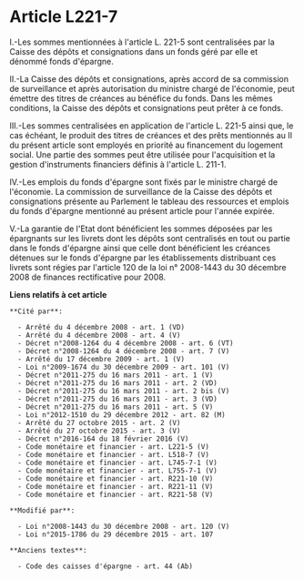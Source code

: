 # Article L221-7

I.-Les sommes mentionnées à l'article L. 221-5 sont centralisées par la Caisse des dépôts et consignations dans un fonds géré
par elle et dénommé fonds d'épargne. 

II.-La Caisse des dépôts et consignations, après accord de sa commission de surveillance et après autorisation du ministre
chargé de l'économie, peut émettre des titres de créances au bénéfice du fonds. Dans les mêmes conditions, la Caisse des
dépôts et consignations peut prêter à ce fonds. 

III.-Les sommes centralisées en application de l'article L. 221-5 ainsi que, le cas échéant, le produit des titres de
créances et des prêts mentionnés au II du présent article sont employés en priorité au financement du logement social. Une
partie des sommes peut être utilisée pour l'acquisition et la gestion d'instruments financiers définis à l'article L. 211-1. 

IV.-Les emplois du fonds d'épargne sont fixés par le ministre chargé de l'économie. La commission de surveillance de la
Caisse des dépôts et consignations présente au Parlement le tableau des ressources et emplois du fonds d'épargne mentionné au
présent article pour l'année expirée. 

V.-La garantie de l'Etat dont bénéficient les sommes déposées par les épargnants sur les livrets dont les dépôts sont
centralisés en tout ou partie dans le fonds d'épargne ainsi que celle dont bénéficient les créances détenues sur le fonds
d'épargne par les établissements distribuant ces livrets sont régies par l'article 120 de la loi n° 2008-1443 du 30 décembre
2008 de finances rectificative pour 2008.

**Liens relatifs à cet article**

	**Cité par**:

	  - Arrêté du 4 décembre 2008 - art. 1 (VD)
	  - Arrêté du 4 décembre 2008 - art. 4 (V)
	  - Décret n°2008-1264 du 4 décembre 2008 - art. 6 (VT)
	  - Décret n°2008-1264 du 4 décembre 2008 - art. 7 (V)
	  - Arrêté du 17 décembre 2009 - art. 1 (V)
	  - Loi n°2009-1674 du 30 décembre 2009 - art. 101 (V)
	  - Décret n°2011-275 du 16 mars 2011 - art. 1 (V)
	  - Décret n°2011-275 du 16 mars 2011 - art. 2 (VD)
	  - Décret n°2011-275 du 16 mars 2011 - art. 2 bis (V)
	  - Décret n°2011-275 du 16 mars 2011 - art. 3 (VD)
	  - Décret n°2011-275 du 16 mars 2011 - art. 5 (V)
	  - Loi n°2012-1510 du 29 décembre 2012 - art. 82 (M)
	  - Arrêté du 27 octobre 2015 - art. 2 (V)
	  - Arrêté du 27 octobre 2015 - art. 3 (V)
	  - Décret n°2016-164 du 18 février 2016 (V)
	  - Code monétaire et financier - art. L221-5 (V)
	  - Code monétaire et financier - art. L518-7 (V)
	  - Code monétaire et financier - art. L745-7-1 (V)
	  - Code monétaire et financier - art. L755-7-1 (V)
	  - Code monétaire et financier - art. R221-10 (V)
	  - Code monétaire et financier - art. R221-11 (V)
	  - Code monétaire et financier - art. R221-58 (V)

	**Modifié par**:

	  - Loi n°2008-1443 du 30 décembre 2008 - art. 120 (V)
	  - Loi n°2015-1786 du 29 décembre 2015 - art. 107

	**Anciens textes**:

	  - Code des caisses d'épargne - art. 44 (Ab)
